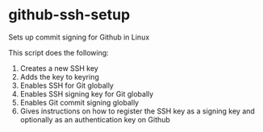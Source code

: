 # github-ssh-setup
Sets up commit signing for Github in Linux

This script does the following:
1. Creates a new SSH key
2. Adds the key to keyring
3. Enables SSH for Git globally
4. Enables SSH signing key for Git globally
5. Enables Git commit signing globally
6. Gives instructions on how to register the SSH key as a signing key and optionally as an authentication key on Github
